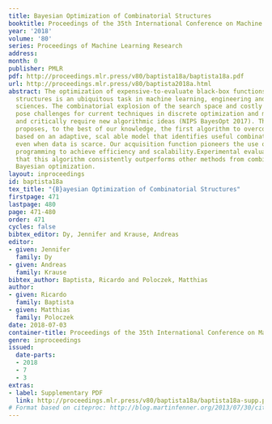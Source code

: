 ```yaml
---
title: Bayesian Optimization of Combinatorial Structures
booktitle: Proceedings of the 35th International Conference on Machine Learning
year: '2018'
volume: '80'
series: Proceedings of Machine Learning Research
address: 
month: 0
publisher: PMLR
pdf: http://proceedings.mlr.press/v80/baptista18a/baptista18a.pdf
url: http://proceedings.mlr.press/v80/baptista2018a.html
abstract: The optimization of expensive-to-evaluate black-box functions over combinatorial
  structures is an ubiquitous task in machine learning, engineering and the natural
  sciences. The combinatorial explosion of the search space and costly evalu-ations
  pose challenges for current techniques in discrete optimization and machine learning,
  and critically require new algorithmic ideas (NIPS BayesOpt 2017). This article
  proposes, to the best of our knowledge, the first algorithm to overcome these challenges,
  based on an adaptive, scal able model that identifies useful combinatorial structure
  even when data is scarce. Our acquisition function pioneers the use of semidefinite
  programming to achieve efficiency and scalability.Experimental evaluations demonstrate
  that this algorithm consistently outperforms other methods from combinatorial and
  Bayesian optimization.
layout: inproceedings
id: baptista18a
tex_title: "{B}ayesian Optimization of Combinatorial Structures"
firstpage: 471
lastpage: 480
page: 471-480
order: 471
cycles: false
bibtex_editor: Dy, Jennifer and Krause, Andreas
editor:
- given: Jennifer
  family: Dy
- given: Andreas
  family: Krause
bibtex_author: Baptista, Ricardo and Poloczek, Matthias
author:
- given: Ricardo
  family: Baptista
- given: Matthias
  family: Poloczek
date: 2018-07-03
container-title: Proceedings of the 35th International Conference on Machine Learning
genre: inproceedings
issued:
  date-parts:
  - 2018
  - 7
  - 3
extras:
- label: Supplementary PDF
  link: http://proceedings.mlr.press/v80/baptista18a/baptista18a-supp.pdf
# Format based on citeproc: http://blog.martinfenner.org/2013/07/30/citeproc-yaml-for-bibliographies/
---
```


